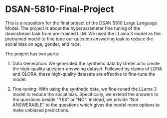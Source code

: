 # DSAN-5810-Final-Project


This is a repository for the final project of the DSAN 5810 Large Language Model. The project is about the hyperparameter fine tuning of the downstream task from pre-trained LLM. We used the LLama 3 model as the pretrained model to fine tune our question answering task to reduce the social bias on age, gender, and race.

The project has two parts:

1. Data Generation: We generated the synthetic data by Gretel.ai to create the high-quality question-answeing dataset. Followed by claims of LORA and QLORA, these high-quality datasets are effective to fine-tune the model.

2. Fine-tuning: With using the synthetic data, we fine-tuned the LLama 3 model to reduce the social bias. Specifically, we extend the answers to the questions beside "YES" or "NO". Instead, we privide "Not ANSWERABLE" to the questions which gives the model more options to make unbiased predictions.